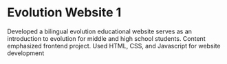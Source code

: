 # Evolution Website 1 #
Developed a bilingual evolution educational website serves as an introduction to evolution for middle and high school
students.
Content emphasized frontend project.
Used HTML, CSS, and Javascript for website development
